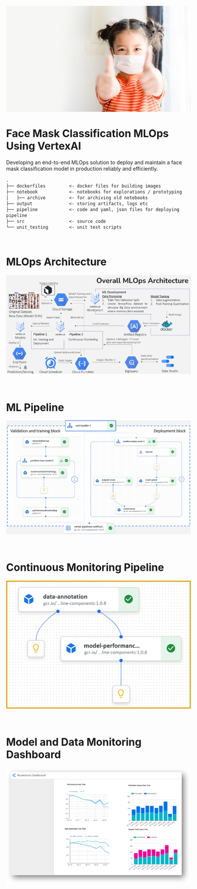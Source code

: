 <p align="center">
  <img src="output/pictures/mask_thumbs_up.jpg">
</p>

# Face Mask Classification MLOps Using VertexAI

Developing an end-to-end MLOps solution to deploy and maintain a face mask classification model in production reliably and efficiently.


```
.
├── dockerfiles         <- docker files for building images   
├── notebook            <- notebooks for explorations / prototyping
│   ├── archive         <- for archiving old notebooks
├── output              <- storing artifacts, logs etc
├── pipeline            <- code and yaml, json files for deploying pipeline 
├── src                 <- source code
└── unit_testing        <- unit test scripts
```
<br>

# MLOps Architecture
<p align="center">
  <img src="output\pictures\mlops_architecture.PNG">
</p>

<br>

# ML Pipeline
<p align="center">
  <img src="output\pictures\ml_pipeline.PNG">
</p>

<br>

# Continuous Monitoring Pipeline
<p align="center">
  <img src="output\pictures\cm_pipeline.png">
</p>

<br>

# Model and Data Monitoring Dashboard
<p align="center">
  <img src="output\pictures\dashboard.png">
</p>
